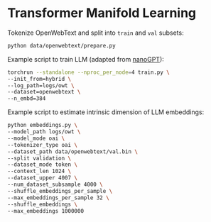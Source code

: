 # Transformer Manifold Learning

Tokenize OpenWebText and split into `train` and `val` subsets:

```bash
python data/openwebtext/prepare.py
```

Example script to train LLM (adapted from [nanoGPT](https://github.com/karpathy/nanoGPT)):

```bash
torchrun --standalone --nproc_per_node=4 train.py \
--init_from=hybrid \
--log_path=logs/owt \
--dataset=openwebtext \
--n_embd=384
```

Example script to estimate intrinsic dimension of LLM embeddings:

```bash
python embeddings.py \
--model_path logs/owt \
--model_mode oai \
--tokenizer_type oai \
--dataset_path data/openwebtext/val.bin \
--split validation \
--dataset_mode token \
--context_len 1024 \
--dataset_upper 4007 \
--num_dataset_subsample 4000 \
--shuffle_embeddings_per_sample \
--max_embeddings_per_sample 32 \
--shuffle_embeddings \
--max_embeddings 1000000
```
